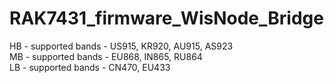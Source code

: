 # RAK7431_firmware_WisNode_Bridge
HB - supported bands - US915, KR920, AU915, AS923  
MB - supported bands - EU868, IN865, RU864  
LB - supported bands - CN470, EU433
